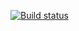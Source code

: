 [![Build status](https://ci.appveyor.com/api/projects/status/i7hclq7icfg7o8vj?svg=true)](https://ci.appveyor.com/project/taniakku/form-card-delivery)
